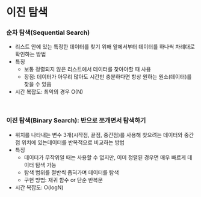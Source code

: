 # 이진 탐색

### 순차 탐색(Sequential Search)
- 리스트 안에 있는 특정한 데이터를 찾기 위해 앞에서부터 데이터를 하나씩 차례대로 확인하는 방법
- 특징
  - 보통 정렬되지 않은 리스트에서 데이터를 찾아야할 때 사용
  - 장점: 데이터가 아무리 많아도 시간만 충분하다면 항상 원하는 원소(데이터)를 찾을 수 있음
- 시간 복잡도: 최악의 경우 O(N)

<br/>

### 이진 탐색(Binary Search): 반으로 쪼개면서 탐색하기
- 위치를 나타내는 변수 3개(시작점, 끝점, 중간점)를 사용해 찾으려는 데이터와 중간점 위치에 있는데이터를 반복적으로 비교하는 방법
- 특징
  - 데이터가 무작위일 때는 사용할 수 없지만, 이미 정렬된 경우면 매우 빠르게 데이터 탐색 가능
  - 탐색 범위를 절반씩 좁혀가며 데이터를 탐색
  - 구현 방법: 재귀 함수 or 단순 반복문
- 시간 복잡도: O(logN)
  
